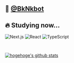 ## 🐺 <a href="https://twitter.com/BkNkbot">@BkNkbot</a>

## 🔥 Studying now…
![Next.js](https://img.shields.io/badge/-Next.js-000000?style=for-the-badge&labelColor=000000&logoColor=color=ffffff&color=f5f5f5&logo=next.js)
![React](https://img.shields.io/badge/-React-ffffff?style=for-the-badge&labelColor=3a59ae&logoColor=ffffff&color=f5f5f5&logo=react)
![TypeScript](https://img.shields.io/badge/-TypeScript-ffffff?style=for-the-badge&labelColor=ae493a&logoColor=ffffff&color=f5f5f5&logo=typescript)

<br/>

<!-- リポジトリステータス -->
[![hogehoge's github stats](https://github-readme-stats.vercel.app/api?username=012xx&hide=contribs&count_private=true&show_icons=true&theme=tokyonight)](https://github.com/012xx/)

<!-- ソースコード統計 -->
<!-- [![Top used Langs](https://github-readme-stats.vercel.app/api/top-langs/?username=012xx&layout=compact&theme=tokyonight)](https://github.com/012xx/) -->

<!--
**012xx/012xx** is a ✨ _special_ ✨ repository because its `README.md` (this file) appears on your GitHub profile.

Here are some ideas to get you started:

- 🔭 I’m currently working on ...
- 🌱 I’m currently learning ...
- 👯 I’m looking to collaborate on ...
- 🤔 I’m looking for help with ...
- 💬 Ask me about ...
- 📫 How to reach me: ...
- 😄 Pronouns: ...
- ⚡ Fun fact: ...
-->
